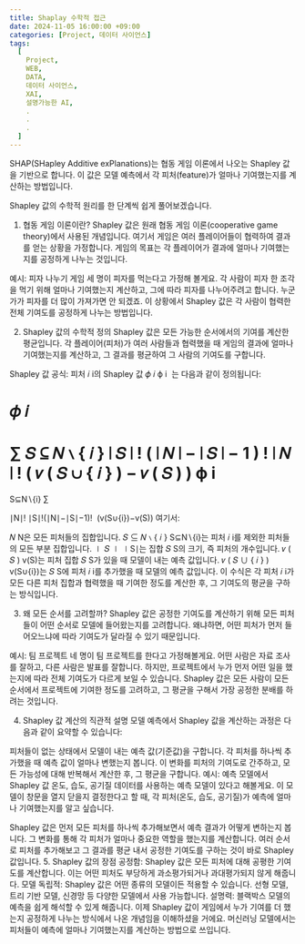```yaml
---
title: Shaplay 수학적 접근
date: 2024-11-05 16:00:00 +09:00
categories: [Project, 데이터 사이언스]
tags:
  [
    Project,
    WEB,
    DATA,
    데이터 사이언스,
    XAI,
    설명가능한 AI,
    .
    .
    .
  ]
---
```


SHAP(SHapley Additive exPlanations)는 협동 게임 이론에서 나오는 Shapley 값을 기반으로 합니다. 이 값은 모델 예측에서 각 피처(feature)가 얼마나 기여했는지를 계산하는 방법입니다.

Shapley 값의 수학적 원리를 한 단계씩 쉽게 풀어보겠습니다.

1. 협동 게임 이론이란?
Shapley 값은 원래 협동 게임 이론(cooperative game theory)에서 사용된 개념입니다. 여기서 게임은 여러 플레이어들이 협력하여 결과를 얻는 상황을 가정합니다. 게임의 목표는 각 플레이어가 결과에 얼마나 기여했는지를 공정하게 나누는 것입니다.

예시: 피자 나누기 게임
세 명이 피자를 먹는다고 가정해 볼게요. 각 사람이 피자 한 조각을 먹기 위해 얼마나 기여했는지 계산하고, 그에 따라 피자를 나누어주려고 합니다. 누군가가 피자를 더 많이 가져가면 안 되겠죠. 이 상황에서 Shapley 값은 각 사람이 협력한 전체 기여도를 공정하게 나누는 방법입니다.

2. Shapley 값의 수학적 정의
Shapley 값은 모든 가능한 순서에서의 기여를 계산한 평균입니다. 각 플레이어(피처)가 여러 사람들과 협력했을 때 게임의 결과에 얼마나 기여했는지를 계산하고, 그 결과를 평균하여 그 사람의 기여도를 구합니다.

Shapley 값 공식:
피처 
𝑖
i의 Shapley 값 
𝜙
𝑖
ϕ 
i
​
 는 다음과 같이 정의됩니다:

𝜙
𝑖
=
∑
𝑆
⊆
𝑁
∖
{
𝑖
}
∣
𝑆
∣
!
(
∣
𝑁
∣
−
∣
𝑆
∣
−
1
)
!
∣
𝑁
∣
!
(
𝑣
(
𝑆
∪
{
𝑖
}
)
−
𝑣
(
𝑆
)
)
ϕ 
i
​
 = 
S⊆N∖{i}
∑
​
  
∣N∣!
∣S∣!(∣N∣−∣S∣−1)!
​
 (v(S∪{i})−v(S))
여기서:

𝑁
N은 모든 피처들의 집합입니다.
𝑆
⊆
𝑁
∖
{
𝑖
}
S⊆N∖{i}는 피처 
𝑖
i를 제외한 피처들의 모든 부분 집합입니다.
∣
𝑆
∣
∣S∣는 집합 
𝑆
S의 크기, 즉 피처의 개수입니다.
𝑣
(
𝑆
)
v(S)는 피처 집합 
𝑆
S가 있을 때 모델이 내는 예측 값입니다.
𝑣
(
𝑆
∪
{
𝑖
}
)
v(S∪{i})는 
𝑆
S에 피처 
𝑖
i를 추가했을 때 모델의 예측 값입니다.
이 수식은 각 피처 
𝑖
i가 모든 다른 피처 집합과 협력했을 때 기여한 정도를 계산한 후, 그 기여도의 평균을 구하는 방식입니다.

3. 왜 모든 순서를 고려할까?
Shapley 값은 공정한 기여도를 계산하기 위해 모든 피처들이 어떤 순서로 모델에 들어왔는지를 고려합니다. 왜냐하면, 어떤 피처가 먼저 들어오느냐에 따라 기여도가 달라질 수 있기 때문입니다.

예시: 팀 프로젝트
네 명이 팀 프로젝트를 한다고 가정해볼게요. 어떤 사람은 자료 조사를 잘하고, 다른 사람은 발표를 잘합니다. 하지만, 프로젝트에서 누가 먼저 어떤 일을 했는지에 따라 전체 기여도가 다르게 보일 수 있습니다. Shapley 값은 모든 사람이 모든 순서에서 프로젝트에 기여한 정도를 고려하고, 그 평균을 구해서 가장 공정한 분배를 하려는 것입니다.

4. Shapley 값 계산의 직관적 설명
모델 예측에서 Shapley 값을 계산하는 과정은 다음과 같이 요약할 수 있습니다:

피처들이 없는 상태에서 모델이 내는 예측 값(기준값)을 구합니다.
각 피처를 하나씩 추가했을 때 예측 값이 얼마나 변했는지 봅니다.
이 변화를 피처의 기여도로 간주하고, 모든 가능성에 대해 반복해서 계산한 후, 그 평균을 구합니다.
예시: 예측 모델에서 Shapley 값
온도, 습도, 공기질 데이터를 사용하는 예측 모델이 있다고 해볼게요. 이 모델이 창문을 열지 닫을지 결정한다고 할 때, 각 피처(온도, 습도, 공기질)가 예측에 얼마나 기여했는지를 알고 싶습니다.

Shapley 값은 먼저 모든 피처를 하나씩 추가해보면서 예측 결과가 어떻게 변하는지 봅니다.
그 변화를 통해 각 피처가 얼마나 중요한 역할을 했는지를 계산합니다.
여러 순서로 피처를 추가해보고 그 결과를 평균 내서 공정한 기여도를 구하는 것이 바로 Shapley 값입니다.
5. Shapley 값의 장점
공정함: Shapley 값은 모든 피처에 대해 공평한 기여도를 계산합니다. 이는 어떤 피처도 부당하게 과소평가되거나 과대평가되지 않게 해줍니다.
모델 독립적: Shapley 값은 어떤 종류의 모델이든 적용할 수 있습니다. 선형 모델, 트리 기반 모델, 신경망 등 다양한 모델에서 사용 가능합니다.
설명력: 블랙박스 모델의 예측을 쉽게 해석할 수 있게 해줍니다.
이제 Shapley 값이 게임에서 누가 기여를 더 했는지 공정하게 나누는 방식에서 나온 개념임을 이해하셨을 거에요. 머신러닝 모델에서는 피처들이 예측에 얼마나 기여했는지를 계산하는 방법으로 쓰입니다.
